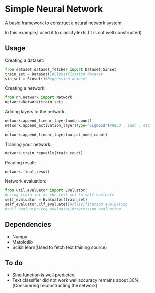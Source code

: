 # Simple Neural Network
A basic framework to construct a neural network system.

In this example,I used it to classify texts.(It is not well constructed)
## Usage
Creating a dataset:
```python
from dataset.dataset_fetcher import Dataset,Sinset
train_set = Dataset()#Classification dataset
sin_set = Sinset()#Regression dataset
```

Creating a network:
```python
from nn.network import Network
network=Network(train_set)
```

Adding layers to the network:
```python
network.append_linear_layer(node_count)
network.append_activation_layer(type="Sigmoid")#ReLU , Tanh , etc
......
network.append_linear_layer(output_node_count)
```

Training your network:
```python
network.train_repeatly(train_count)
```

Reading result:
```python
network.final_result
```

Network evaluation:
```python
from util.evaluator import Evaluator:
#using train set as the test set to self-evaluate
self_evaluator = Evaluator(train_set)
self_evaluator.clf_evaluate()#classification evaluating
#self_evaluator.reg_evaluate()#regression evaluating
```

## Dependencies
* Numpy
* Matplotlib
* Scikit learn(Used to fetch text training source)

## To do
* ~~Sine function is well predicted~~
* Text classifier did not work well,accuracy remains about 30%(Considering reconstructing the network)
